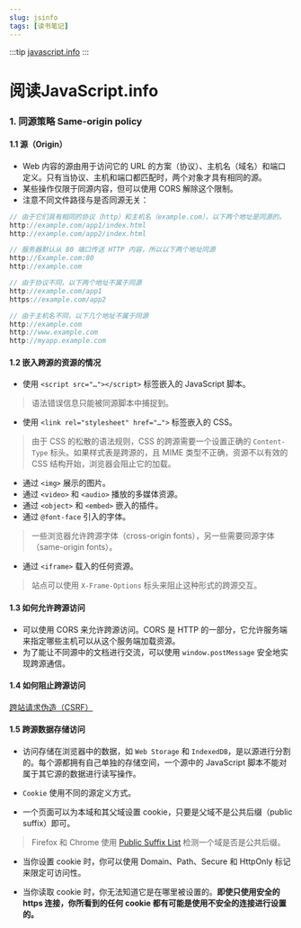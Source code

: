 ```yaml
---
slug: jsinfo
tags: [读书笔记]
---
```


:::tip
[javascript.info](https://javascript.info/)
:::

# 阅读JavaScript.info

### 1. 同源策略 Same-origin policy
#### 1.1 源（Origin）
- Web 内容的源由用于访问它的 URL 的方案（协议）、主机名（域名）和端口定义。只有当协议、主机和端口都匹配时，两个对象才具有相同的源。
- 某些操作仅限于同源内容，但可以使用 CORS 解除这个限制。
- 注意不同文件路径与是否同源无关：
```js
// 由于它们具有相同的协议（http）和主机名（example.com），以下两个地址是同源的。
http://example.com/app1/index.html
http://example.com/app2/index.html

// 服务器默认从 80 端口传送 HTTP 内容，所以以下两个地址同源
http://Example.com:80
http://example.com

// 由于协议不同，以下两个地址不属于同源
http://example.com/app1
https://example.com/app2

// 由于主机名不同，以下几个地址不属于同源
http://example.com
http://www.example.com
http://myapp.example.com
```

#### 1.2 嵌入跨源的资源的情况
- 使用 `<script src="…"></script>` 标签嵌入的 JavaScript 脚本。
> 语法错误信息只能被同源脚本中捕捉到。

- 使用 `<link rel="stylesheet" href="…">` 标签嵌入的 CSS。
> 由于 CSS 的松散的语法规则，CSS 的跨源需要一个设置正确的 `Content-Type` 标头。如果样式表是跨源的，且 MIME 类型不正确，资源不以有效的 CSS 结构开始，浏览器会阻止它的加载。

- 通过 `<img>` 展示的图片。
- 通过 `<video>` 和 `<audio>` 播放的多媒体资源。
- 通过 `<object>` 和 `<embed>` 嵌入的插件。
- 通过 `@font-face` 引入的字体。
> 一些浏览器允许跨源字体（cross-origin fonts），另一些需要同源字体（same-origin fonts）。

- 通过 `<iframe>` 载入的任何资源。
> 站点可以使用 `X-Frame-Options` 标头来阻止这种形式的跨源交互。

#### 1.3 如何允许跨源访问
- 可以使用 CORS 来允许跨源访问。CORS 是 HTTP 的一部分，它允许服务端来指定哪些主机可以从这个服务端加载资源。
- 为了能让不同源中的文档进行交流，可以使用 `window.postMessage` 安全地实现跨源通信。

#### 1.4 如何阻止跨源访问
[跨站请求伪造（CSRF）](https://owasp.org/www-community/attacks/csrf)

#### 1.5 跨源数据存储访问
- 访问存储在浏览器中的数据，如 `Web Storage` 和 `IndexedDB`，是以源进行分割的。每个源都拥有自己单独的存储空间，一个源中的 JavaScript 脚本不能对属于其它源的数据进行读写操作。

- `Cookie` 使用不同的源定义方式。
- 一个页面可以为本域和其父域设置 cookie，只要是父域不是公共后缀（public suffix）即可。
> Firefox 和 Chrome 使用 [Public Suffix List](https://publicsuffix.org/) 检测一个域是否是公共后缀。

- 当你设置 cookie 时，你可以使用 Domain、Path、Secure 和 HttpOnly 标记来限定可访问性。

- 当你读取 cookie 时，你无法知道它是在哪里被设置的。**即使只使用安全的 https 连接，你所看到的任何 cookie 都有可能是使用不安全的连接进行设置的。**
